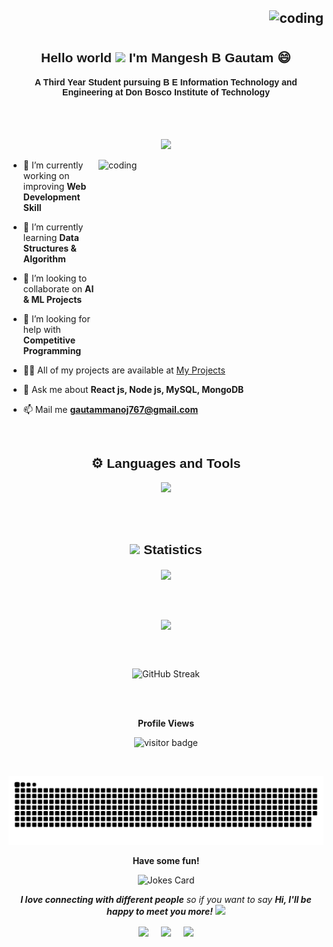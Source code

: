 <!-- <p>
<img src="https://user-images.githubusercontent.com/74038190/240304586-d48893bd-0757-481c-8d7e-ba3e163feae7.png">
</p>
-->
<h2 align="center">
  <img align="right" alt="coding" src="https://github.com/Gautammangesh/Gautammangesh/blob/main/Github-Tech-Stack-Banner.gif">
</h2>

<br><br>
<h2 align="center" style="font-family: 'Poppins', sans-serif;">Hello world <img src="https://user-images.githubusercontent.com/82110564/189553856-2e7f8f30-80b4-484f-bfaa-9e5eb10f24e5.gif" width="30"> I'm Mangesh B Gautam 😄</h2>
<h4 align="center" style="font-family: 'Poppins', sans-serif;">A Third Year Student pursuing B E Information Technology and Engineering at Don Bosco Institute of Technology</h4>
<br><br>
<p align="center">
  <a href="https://github.com/DenverCoder1/readme-typing-svg"><img src="https://readme-typing-svg.herokuapp.com?font=Calibri&weight=1000&size=40&lines=Full+Stack+Web+Developer;UI/UX+Designer;Cricket+Addict;Anime+Lover;&center=true&width=500&height=60"></a>
</p>

<img align="right" alt="coding" height="312" width="360" src="https://user-images.githubusercontent.com/74038190/229223263-cf2e4b07-2615-4f87-9c38-e37600f8381a.gif">

- 🔭 I’m currently working on improving **Web Development Skill**

- 🌱 I’m currently learning **Data Structures & Algorithm**
  
- 👯 I’m looking to collaborate on **AI & ML Projects**

- 🤝 I’m looking for help with **Competitive Programming**

- 👨‍💻 All of my projects are available at [My Projects](https://github.com/Gautammangesh)

- 💬 Ask me about **React js, Node js, MySQL, MongoDB**

- 📫 Mail me **gautammanoj767@gmail.com**

<br>

<h2 align="center" style="font-family: 'Poppins', sans-serif;">⚙️ Languages and Tools</h2>

<p align="center">
  <a href="https://skillicons.dev">
    <img src="https://skillicons.dev/icons?i=c,java,html,css,js,bootstrap,php,react,nodejs,expressjs,mysql,mongodb,tailwind,nextjs,git,github,figma,vite,visualstudio,intelliJ,Eclipse,netbeansapache&theme=dark" />
  </a>
</p>

<br>
<!--
<h2 align="center" style="font-family: 'Poppins', sans-serif;">🏆 Github Trophies</h2>
<p align="left"> <a href="https://github.com/ryo-ma/github-profile-trophy"><img src="https://github-profile-trophy.vercel.app/?username=Gautammangesh&theme=radical" alt="Gautammangesh" /></a> </p> -->

<br>

<!-- Statistics -->

<h2 align="center" style="font-family: 'Poppins', sans-serif;"><img src="https://media4.giphy.com/media/MIGbtLZoVjbl0bYbAd/giphy.gif?cid=ecf05e472t2h0i8d7dcjaoau9iqtchhr899hxmpxzzgc7lyw&rid=giphy.gif" width="30"> Statistics</h2>

<div class="stats" align="center">

<div align="center" >
  <img height=200 align="center" src="https://github-readme-stats-sigma-five.vercel.app/api?username=Gautammangesh&show_icons=true&count_private=true&theme=radical" />
</div>

<br><br>

<div align="center">
  <img height=200 align="center" src="https://github-readme-stats.vercel.app/api/top-langs/?username=Gautammangesh&show_icons=true&theme=radical&card_width=500" />
</div>

<br><br>

<div align="center"><img src="https://streak-stats.demolab.com?user=Gautammangesh&theme=radical" alt="GitHub Streak" /></div>

<br><br>

<p align="center"><b>Profile Views</b></p>
<p align="center"><img src="https://profile-counter.glitch.me/%7BGautammangesh10%7D/count.svg" alt="visitor badge"/></p>
<br>
<!-- <div id="header" align="center">
  <img src="https://komarev.com/ghpvc/?username=Gautammangesh&style=for-the-badge&color=orange" alt=""/>
</div> -->

<p align="center">
  <img src="https://github.com/Gautammangesh/Gautammangesh/blob/output/github-snake.svg" alt="snake">
</p>

<p align="center"><b>Have some fun!</b></p>
<p align="center">
<img src="https://readme-jokes.vercel.app/api?theme=radical" alt="Jokes Card" /></p>

<p align="center"><em><b>I love connecting with different people</b> so if you want to say <b>Hi, I'll be happy to meet you more!</b></em> <img src="https://user-images.githubusercontent.com/74038190/241763891-7bb1e704-6026-48f9-8435-2f4d40101348.gif" width="40"></p>

<p align="center">
<a href="https://www.linkedin.com/in/mangesh-gautam/" target="blank"><img align="center" src="https://img.shields.io/badge/LinkedIn-0077B5?style=for-the-badge&logo=linkedin&logoColor=white" /></a> &nbsp;&nbsp;&nbsp;  
<a href="mailto:gautammanoj767@gmail.com" target="blank"><img align="center" src="https://img.shields.io/badge/Gmail-D14836?style=for-the-badge&logo=gmail&logoColor=white" /></a> &nbsp;&nbsp;&nbsp;       
<a href="https://github.com/Gautammangesh" target="blank"><img align="center" src="https://img.shields.io/badge/GitHub-100000?style=for-the-badge&logo=github&logoColor=white" /></a>   
</p>

<!-- Google Fonts -->
<link href="https://fonts.googleapis.com/css2?family=Poppins:wght@400;500;600;700&display=swap" rel="stylesheet">
